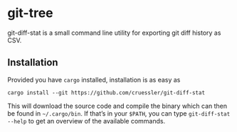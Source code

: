 # git-tree

git-diff-stat is a small command line utility for exporting git diff history as
CSV.

## Installation

Provided you have `cargo` installed, installation is as easy as

```
cargo install --git https://github.com/cruessler/git-diff-stat
```

This will download the source code and compile the binary which can then be
found in `~/.cargo/bin`. If that’s in your `$PATH`, you can type `git-diff-stat
--help` to get an overview of the available commands.
